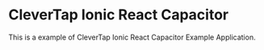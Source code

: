 # CleverTap Ionic React Capacitor

This is a example of CleverTap Ionic React Capacitor Example Application.
